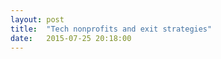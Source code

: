 ```yaml
---
layout: post
title:  "Tech nonprofits and exit strategies"
date:   2015-07-25 20:18:00
---
```



[end-game-pdf]: http://www.globaldevincubator.org/wp-content/uploads/2014/02/Whats-Your-End-Game.pdf
[anne-marie]: http://www.emersoncollective.com/about/anne-marie-burgoyne/